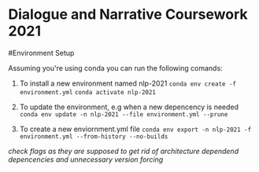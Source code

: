 # Dialogue and Narrative Coursework 2021


#Environment Setup

Assuming you're using conda you can run the following comands:

1. To install a new environment named nlp-2021
`conda env create -f environment.yml`
`conda activate nlp-2021`

2. To update the environment, e.g when a new depencency is needed
`conda env update -n nlp-2021 --file environment.yml --prune`

3. To create a new enviornment.yml file
`conda env export -n nlp-2021 -f environment.yml --from-history --no-builds`

*check flags as they are supposed to get rid of architecture dependend depencencies and unnecessary version forcing*

